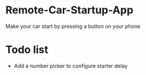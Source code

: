 # Remote-Car-Startup-App

Make your car start by pressing a button on your phone

# Todo list
- Add a number picker to configure starter delay
